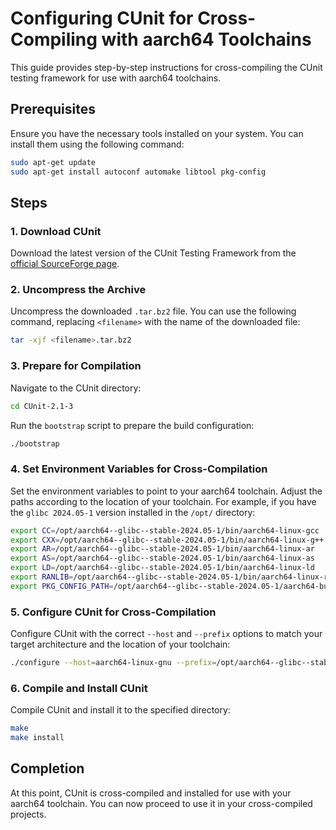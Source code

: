 # Configuring CUnit for Cross-Compiling with aarch64 Toolchains

This guide provides step-by-step instructions for cross-compiling the CUnit testing framework for use with aarch64 toolchains.

## Prerequisites

Ensure you have the necessary tools installed on your system. You can install them using the following command:

```bash
sudo apt-get update
sudo apt-get install autoconf automake libtool pkg-config
```

## Steps

### 1. Download CUnit

Download the latest version of the CUnit Testing Framework from the [official SourceForge page](https://sourceforge.net/projects/cunit/).

### 2. Uncompress the Archive

Uncompress the downloaded `.tar.bz2` file. You can use the following command, replacing `<filename>` with the name of the downloaded file:

```bash
tar -xjf <filename>.tar.bz2
```

### 3. Prepare for Compilation

Navigate to the CUnit directory:

```bash
cd CUnit-2.1-3
```

Run the `bootstrap` script to prepare the build configuration:

```bash
./bootstrap
```

### 4. Set Environment Variables for Cross-Compilation

Set the environment variables to point to your aarch64 toolchain. Adjust the paths according to the location of your toolchain. For example, if you have the `glibc 2024.05-1` version installed in the `/opt/` directory:

```bash
export CC=/opt/aarch64--glibc--stable-2024.05-1/bin/aarch64-linux-gcc
export CXX=/opt/aarch64--glibc--stable-2024.05-1/bin/aarch64-linux-g++
export AR=/opt/aarch64--glibc--stable-2024.05-1/bin/aarch64-linux-ar
export AS=/opt/aarch64--glibc--stable-2024.05-1/bin/aarch64-linux-as
export LD=/opt/aarch64--glibc--stable-2024.05-1/bin/aarch64-linux-ld
export RANLIB=/opt/aarch64--glibc--stable-2024.05-1/bin/aarch64-linux-ranlib
export PKG_CONFIG_PATH=/opt/aarch64--glibc--stable-2024.05-1/aarch64-buildroot-linux-gnu/sysroot/usr/lib/pkgconfig
```

### 5. Configure CUnit for Cross-Compilation

Configure CUnit with the correct `--host` and `--prefix` options to match your target architecture and the location of your toolchain:

```bash
./configure --host=aarch64-linux-gnu --prefix=/opt/aarch64--glibc--stable-2024.05-1/aarch64-buildroot-linux-gnu/sysroot/usr
```

### 6. Compile and Install CUnit

Compile CUnit and install it to the specified directory:

```bash
make
make install
```

## Completion

At this point, CUnit is cross-compiled and installed for use with your aarch64 toolchain. You can now proceed to use it in your cross-compiled projects.

